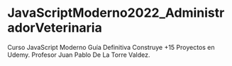 # JavaScriptModerno2022_AdministradorVeterinaria
Curso JavaScript Moderno Guía Definitiva Construye +15 Proyectos en Udemy. Profesor Juan Pablo De La Torre Valdez.
